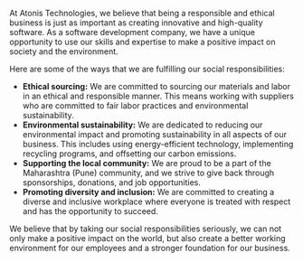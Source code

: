 At Atonis Technologies, we believe that being a responsible and ethical business is just as important as creating innovative and high-quality software. As a software development company, we have a unique opportunity to use our skills and expertise to make a positive impact on society and the environment.

Here are some of the ways that we are fulfilling our social responsibilities:

- **Ethical sourcing:** We are committed to sourcing our materials and labor in an ethical and responsible manner. This means working with suppliers who are committed to fair labor practices and environmental sustainability.
- **Environmental sustainability:** We are dedicated to reducing our environmental impact and promoting sustainability in all aspects of our business. This includes using energy-efficient technology, implementing recycling programs, and offsetting our carbon emissions.
- **Supporting the local community:** We are proud to be a part of the Maharashtra (Pune) community, and we strive to give back through sponsorships, donations, and job opportunities.
- **Promoting diversity and inclusion:** We are committed to creating a diverse and inclusive workplace where everyone is treated with respect and has the opportunity to succeed.

We believe that by taking our social responsibilities seriously, we can not only make a positive impact on the world, but also create a better working environment for our employees and a stronger foundation for our business.